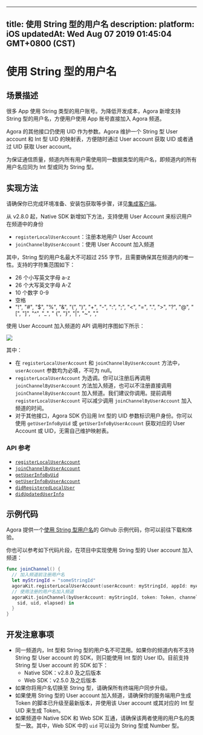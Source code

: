 
---
title: 使用 String 型的用户名
description: 
platform: iOS
updatedAt: Wed Aug 07 2019 01:45:04 GMT+0800 (CST)
---
# 使用 String 型的用户名
## 场景描述

很多 App 使用 String 类型的用户账号。为降低开发成本，Agora 新增支持 String 型的用户名，方便用户使用 App 账号直接加入 Agora 频道。

Agora 的其他接口仍使用 UID 作为参数。Agora 维护一个 String 型 User account 和 Int 型 UID 的映射表，方便随时通过 User account 获取 UID 或者通过 UID 获取 User account。

为保证通信质量，频道内所有用户需使用同一数据类型的用户名，即频道内的所有用户名应同为 Int 型或同为 String 型。

## 实现方法

请确保你已完成环境准备、安装包获取等步骤，详见[集成客户端](../../cn/Interactive%20Broadcast/mac_video.md)。

从 v2.8.0 起，Native SDK 新增如下方法，支持使用 User Account 来标识用户在频道中的身份
- `registerLocalUserAccount`：注册本地用户 User Account
- `joinChannelByUserAccount`：使用 User Account 加入频道

其中，String 型的用户名最大不可超过 255 字节，且需要确保其在频道内的唯一性。支持的字符集范围如下：

- 26 个小写英文字母 a-z
- 26 个大写英文字母 A-Z
- 10 个数字 0-9
- 空格
- "!", "#", "$", "%", "&", "(", ")", "+", "-", ":", ";", "<", "=", ".", ">", "?", "@", "[", "]", "^", "_", " {", "}", "|", "~", ","

使用 User Account 加入频道的 API 调用时序图如下所示：

![](https://web-cdn.agora.io/docs-files/1562143552281)

其中：

- 在 `registerLocalUserAccount` 和 `joinChannelByUserAccount` 方法中，`userAccount` 参数均为必填，不可为 null。
- `registerLocalUserAccount` 为选调。你可以注册后再调用 `joinChannelByUserAccount` 方法加入频道，也可以不注册直接调用 `joinChannelByUserAccount` 加入频道。我们建议你调用。提前调用 `registerLocalUserAccount` 可以减少调用 `joinChannelByUserAccount` 加入频道的时间。
- 对于其他接口，Agora SDK 仍沿用 Int 型的 UID 参数标识用户身份。你可以使用 `getUserInfoByUid` 或 `getUserInfoByUserAccount` 获取对应的 User Account 或 UID，无需自己维护映射表。

### API 参考

- [`registerLocalUserAccount`](https://docs.agora.io/cn/Interactive%20Broadcast/API%20Reference/oc/Classes/AgoraRtcEngineKit.html#//api/name/registerLocalUserAccount:appId:)
- [`joinChannelByUserAccount`](https://docs.agora.io/cn/Interactive%20Broadcast/API%20Reference/oc/Classes/AgoraRtcEngineKit.html#//api/name/joinChannelByUserAccount:token:channelId:joinSuccess:)
- [`getUserInfoByUid`](https://docs.agora.io/cn/Interactive%20Broadcast/API%20Reference/oc/Classes/AgoraRtcEngineKit.html#//api/name/getUserInfoByUid:withError:)
- [`getUserInfoByUserAccount`](https://docs.agora.io/cn/Interactive%20Broadcast/API%20Reference/oc/Classes/AgoraRtcEngineKit.html#//api/name/getUserInfoByUserAccount:withError:)
- [`didRegisteredLocalUser`](https://docs.agora.io/cn/Interactive%20Broadcast/API%20Reference/oc/Protocols/AgoraRtcEngineDelegate.html#//api/name/rtcEngine:didRegisteredLocalUser:withUid:)
- [`didUpdatedUserInfo`](https://docs.agora.io/cn/Interactive%20Broadcast/API%20Reference/oc/Protocols/AgoraRtcEngineDelegate.html#//api/name/rtcEngine:didUpdatedUserInfo:withUid:)

## 示例代码

Agora 提供一个[使用 String 型用户名](https://github.com/AgoraIO/Advanced-Video/tree/master/String-Account)的 Github 示例代码，你可以前往下载和体验。

你也可以参考如下代码片段，在项目中实现使用 String 型的 User account 加入频道：

```swift
func joinChannel() {
  // 加入频道前注册用户名
  let myStringId = "someStringId"
  agoraKit.registerLocalUserAccount(userAccount: myStringId, appId: myAppId)
  // 使用注册的用户名加入频道
  agoraKit.joinChannel(byUserAccount: myStringId, token: Token, channelId: "demoChannel1") {
    sid, uid, elapsed) in
  }
}
```


## 开发注意事项

- 同一频道内，Int 型和 String 型的用户名不可混用。如果你的频道内有不支持 String 型 User account 的 SDK，则只能使用 Int 型的 User ID。目前支持 String 型 User account 的 SDK 如下：
  - Native SDK：v2.8.0 及之后版本
  - Web SDK：v2.5.0 及之后版本
- 如果你将用户名切换至 String 型，请确保所有终端用户同步升级。
- 如果使用 String 型的 User account 加入频道，请确保你的服务端用户生成 Token 的脚本已升级至最新版本，并使用该 User account 或其对应的 Int 型 UID 来生成 Token。
- 如果频道中 Native SDK 和 Web SDK 互通，请确保该两者使用的用户名的类型一致。其中，Web SDK 中的 `uid` 可以设为 String 型或 Number 型。
